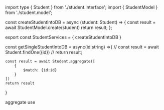 
import type { Student } from './student.interface';
import { StudentModel } from './student.model';

const createStudentIntoDB = async (student: Student) => {
     const result = await StudentModel.create(student)
     return result;
};

export const StudentServices = {
    createStudentIntoDB
}




const getSingleStudentIntoDB = async(id:string) =>{
    // const result = await Student.findOne({id})
    // return result;

    const result = await Student.aggregate([
        {
            $match: {id:id}
        }
    ])
    return result
}


aggregate use

